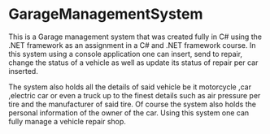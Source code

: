 # GarageManagementSystem

This is a Garage management system that was created fully in C# using the .NET framework as an assignment in a C# and .NET framework course.
In this system using a console application one can insert, send to repair, change the status of a vehicle as well as update its status of repair per car inserted.


The system also holds all the details of said vehicle be it motorcycle ,car ,electric car or even a truck up to the finest details such as air pressure per tire and the manufacturer
of said tire.
Of course the system also holds the personal information of the owner of the car.
Using this system one can fully manage a vehicle repair shop.
